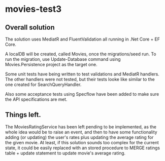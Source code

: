 # movies-test3

## Overall solution

The solution uses MediatR and FluentValidation all running in .Net Core + EF Core.

A localDB will be created, called Movies, once the migrations/seed run. To run the migration, use Update-Database command using Movies.Persistence project as the target one.

Some unit tests have being written to test validations and MediatR handlers. The other handlers were not tested, but their tests looke like similar to the one created for SearchQueryHandler.

Also some acceptance tests using Specflow have been added to make sure the API specifications are met.



## Things left.
The MoviesRatingService has been left pending to be implemented, as the whole idea would be to raise an event, and then to have some functionality adding (or updating) the user's rates plus updating the average rating for the given movie. At least, if this solution sounds too complex for the current state, it could be easily replaced with an stored procedure to MERGE ratings table + update statement to update movie's average rating.
